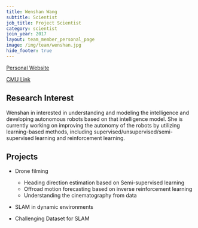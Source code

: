 ```yaml
---
title: Wenshan Wang
subtitle: Scientist
job_title: Project Scientist
category: scientist
join_year: 2017
layout: team_member_personal_page
image: /img/team/wenshan.jpg
hide_footer: true
---
```


[Personal Website](http://www.wangwenshan.com)

[CMU Link](https://www.ri.cmu.edu/ri-people/wenshan-wang/)

## Research Interest

Wenshan in interested in understanding and modeling the intelligence and developing autonomous robots based on that intelligence model. She is currently working on improving the autonomy of the robots by utilizing learning-based methods, including supervised/unsupervised/semi-supervised learning and reinforcement learning. 

## Projects

* Drone filming
  - Heading direction estimation based on Semi-supervised learning 
  - Offroad motion forecasting based on inverse reinforcement learning
  - Understanding the cinematography from data

* SLAM in dynamic environments

* Challenging Dataset for SLAM 
